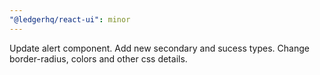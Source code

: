 ```yaml
---
"@ledgerhq/react-ui": minor
---
```


Update alert component. Add new secondary and sucess types. Change border-radius, colors and other css details.
